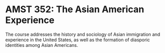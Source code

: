 # AMST 352: The Asian American Experience

The course addresses the history and sociology of Asian immigration and experience in the United States, as well as the formation of diasporic identities among Asian Americans.